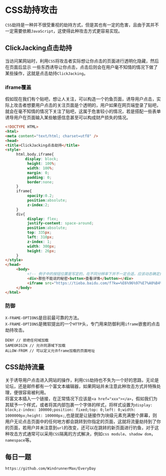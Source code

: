 # CSS劫持攻击
`CSS`劫持是一种并不很受重视的劫持方式，但是其也有一定的危害，且由于其并不一定需要依赖`JavaScript`，这使得此种攻击方式更容易实现。

## ClickJacking点击劫持
当访问某网站时，利用`CSS`将攻击者实际想让你点击的页面进行透明化隐藏，然后在页面后显示 一些东西诱导让你点击，点击后则会在用户毫不知情的情况下做了某些操作，这就是点击劫持`ClickJacking`。

### iframe覆盖
假如现在我们有个贴吧，想让人关注，可以构造一个钓鱼页面，诱导用户点击，实际上攻击者想要用户点击的关注页面是个透明的，用户如果在网页端登录了贴吧，就会在毫不知情的情况下关注了贴吧，这属于危害较小的情况，若是搭配一些表单诱导用户在页面输入某些敏感信息甚至可以构成财产损失的情况。

```html
<!DOCTYPE HTML>
<html>
<meta content="text/html; charset=utf8" />
<head>
<title>ClickJacking点击劫持</title>
<style>
     html,body,iframe{
         display: block;
          height: 100%;
          width: 100%;
          margin: 0;
          padding: 0;
          border:none;
     }
     iframe{
          opacity:0.2;
          position:absolute;
          z-index:2;
     }
     div{
          display: flex;
          justify-content: space-around;
          position:absolute;
          top: 335px;
          left: 310px;
          z-index: 1;
          width: 300px;
          height: 26px;
     }
</style>
</head>
     <body>
          <!-- 例子中的按钮位置是写定的，在不同分辨率下并不一定合适，应该动态确定按钮位置，但是作为一个Demo就不作过多操作了 -->
          <div>那些不能说的秘密<button>查看详情</button></div>
          <iframe src="https://tieba.baidu.com/f?kw=%E6%96%97%E7%A0%B4%E8%8B%8D%E7%A9%B9%E5%8A%A8%E6%BC%AB"></iframe>
     </body>
</html>
```
### 防御
`X-FRAME-OPTIONS`是目前最可靠的方法。  
`X-FRAME-OPTIONS`是微软提出的一个`HTTP`头，专门用来防御利用`iframe`嵌套的点击劫持攻击。
```
DENY // 拒绝任何域加载
SAMEORIGIN // 允许同源域下加载
ALLOW-FROM // 可以定义允许frame加载的页面地址
```

## CSS劫持流量
关于诱导用户点击进入网站的操作，利用`CSS`劫持也不失为一个好的思路，无论是论坛，还是邮件都有一个富文本编辑器，如果网站并未注意此种攻击方式并特殊处理，便很容易被利用。  
将富文本插入一个链接，在正常情况下应该是`<a href="xxx"></a>`，假如我们为其赋予一个样式，或者将其内部包裹一个字体的样式，将样式设置为`display: block;z-index: 100000;position: fixed;top: 0;left: 0;width: 1000000px;height: 100000px;`,也是就是让链接作为块级元素充满整个屏幕，则用户无论点击页面中的任何地方都会跳转到你指定的页面，这就将流量劫持到了你的页面，若用户并未注意到`url`的改变，还可以在跳转的新页面进行钓鱼，对于这种攻击方式通常可以采用`CSS`隔离的方式解决，例如`css module`、`shadow dom`，`namespace`等。

## 每日一题

```
https://github.com/WindrunnerMax/EveryDay
```
